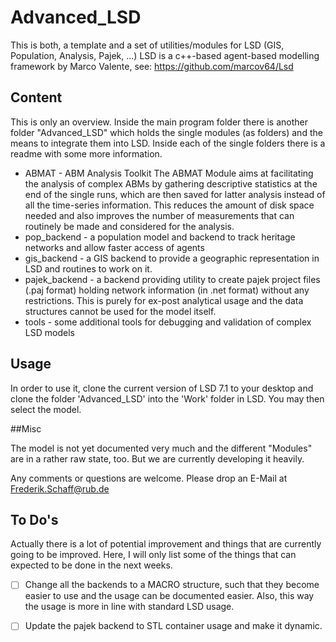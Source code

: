# Advanced_LSD
This is both, a template and a set of utilities/modules for LSD (GIS, Population, Analysis, Pajek, ...)
LSD is a c++-based agent-based modelling framework by Marco Valente, see: <https://github.com/marcov64/Lsd>

## Content

This is only an overview. Inside the main program folder there is another folder "Advanced_LSD" which holds the single modules (as folders) and the means to integrate them into LSD. Inside each of the single folders there is a readme with some more information.

- ABMAT - ABM Analysis Toolkit
  The ABMAT Module aims at facilitating the analysis of complex ABMs by gathering descriptive statistics at the end of the single runs, which are then saved for latter analysis instead of all the time-series information. This reduces the amount of disk space needed and also improves the number of measurements that can routinely be made and considered for the analysis. 
- pop_backend - a population model and backend to track heritage networks and allow faster access of agents
- gis_backend - a GIS backend to provide a geographic representation in LSD and routines to work on it.
- pajek_backend - a backend providing utility to create pajek project files (.paj format) holding network information (in .net format) without any restrictions. This is purely for ex-post analytical usage and the data structures cannot be used for the model itself. 
- tools - some additional tools for debugging and validation of complex LSD models
  

## Usage 

In order to use it, clone the current version of LSD 7.1 to your desktop and clone the folder 'Advanced_LSD' into the 'Work' folder in LSD. You may then select the model.

##Misc

The model is not yet documented very much and the different "Modules" are in a rather raw state, too. But we are currently developing it heavily.

Any comments or questions are welcome. Please drop an E-Mail at Frederik.Schaff@rub.de

## To Do's

Actually there is a lot of potential improvement and things that are currently going to be improved. Here, I will only list some of the things that can expected to be done in the next weeks.

- [ ] Change all the backends to a MACRO structure, such that they become easier to use and the usage can be documented easier. Also, this way the usage is more in line with standard LSD usage.
- [ ] Update the pajek backend to STL container usage and make it dynamic.

